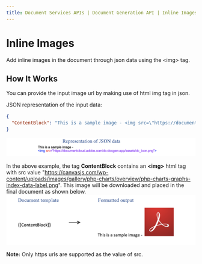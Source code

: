```yaml
---
title: Document Services APIs | Document Generation API | Inline Images
---
```

# Inline Images

Add inline images in the document through json data using the <img\> tag.

## How It Works

You can provide the input image url by making use of html img tag in json. 

JSON representation of the input data:

```json
{
  "ContentBlock": "This is a sample image - <img src=\"https://documentcloud.adobe.com/dc-docgen-app/assets/dc_icon.png\">"
}
```
![Representation of sample json data](../images/inlineImageJson.png)

In the above example, the tag <b>ContentBlock</b> contains an <b><img\></b> html tag with src value "https://canvasjs.com/wp-content/uploads/images/gallery/php-charts/overview/php-charts-graphs-index-data-label.png". This image will be downloaded and placed in the final document as shown below.
![Adding inline image in the document through json data using image <img\> tag](../images/inlineImage.png)

<b>Note:</b> Only https urls are supported as the value of src.
